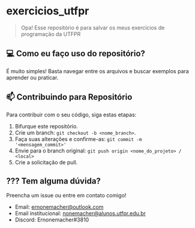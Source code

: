 # exercicios_utfpr
> Opa! Esse repositório é para salvar os meus exercicios de programação da UTFPR


## 💻 Como eu faço uso do repositório?

É muito simples! Basta navegar entre os arquivos e buscar exemplos para aprender ou praticar.

## 📫 Contribuindo para Repositório

Para contribuir com o seu código, siga estas etapas:

1. Bifurque este repositório.
2. Crie um branch: `git checkout -b <nome_branch>`.
3. Faça suas alterações e confirme-as: `git commit -m '<mensagem_commit>'`
4. Envie para o branch original: `git push origin <nome_do_projeto> / <local>`
5. Crie a solicitação de pull.

## ??? Tem alguma dúvida?

Preencha um issue ou entre em contato comigo!

* Email: ernonemacher@outlook.com
* Email institucional: nonemacher@alunos.utfpr.edu.br
* Discord: Ernonemacher#3810
